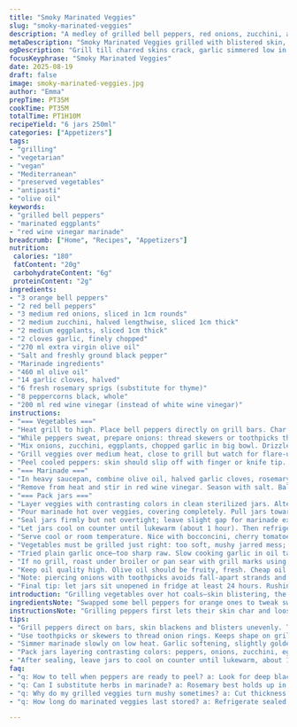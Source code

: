 ```yaml
---
title: "Smoky Marinated Veggies"
slug: "smoky-marinated-veggies"
description: "A medley of grilled bell peppers, red onions, zucchini, and eggplants, soaked in an aromatic, garlicky vinaigrette with herbs and black peppercorns. The vegetables char just right—skin blistered, flesh tender but holding shape—then steep in a hot olive oil and white wine vinegar marinade enhanced with fresh rosemary. Left to mellow in jars, these antipasti brighten any appetizer spread or grill session. Vegan, gluten-free, no nuts or dairy."
metaDescription: "Smoky Marinated Veggies grilled with blistered skin, softened garlic, infused rosemary, layered in jars with tangy red wine vinegar marinade. Mediterranean vegan antipasti."
ogDescription: "Grill till charred skins crack, garlic simmered low in olive oil, rosemary pine scent filling kitchen. Layer colorful veggies with marinade. Chill and meld flavors before serving."
focusKeyphrase: "Smoky Marinated Veggies"
date: 2025-08-19
draft: false
image: smoky-marinated-veggies.jpg
author: "Emma"
prepTime: PT35M
cookTime: PT35M
totalTime: PT1H10M
recipeYield: "6 jars 250ml"
categories: ["Appetizers"]
tags:
- "grilling"
- "vegetarian"
- "vegan"
- "Mediterranean"
- "preserved vegetables"
- "antipasti"
- "olive oil"
keywords:
- "grilled bell peppers"
- "marinated eggplants"
- "red wine vinegar marinade"
breadcrumb: ["Home", "Recipes", "Appetizers"]
nutrition: 
 calories: "180"
 fatContent: "20g"
 carbohydrateContent: "6g"
 proteinContent: "2g"
ingredients:
- "3 orange bell peppers"
- "2 red bell peppers"
- "3 medium red onions, sliced in 1cm rounds"
- "2 medium zucchini, halved lengthwise, sliced 1cm thick"
- "2 medium eggplants, sliced 1cm thick"
- "2 cloves garlic, finely chopped"
- "270 ml extra virgin olive oil"
- "Salt and freshly ground black pepper"
- "Marinade ingredients"
- "460 ml olive oil"
- "14 garlic cloves, halved"
- "6 fresh rosemary sprigs (substitute for thyme)"
- "8 peppercorns black, whole"
- "200 ml red wine vinegar (instead of white wine vinegar)"
instructions:
- "=== Vegetables ==="
- "Heat grill to high. Place bell peppers directly on grill bars. Char skin until blackened and blistered, rotate regularly. Smell that smoky tang? When skin darkened all over—maybe 7-10 minutes—remove and place peppers in a bowl. Cover tightly with plastic wrap. Let steam 20 min. Helps loosen skin; easier peeling."
- "While peppers sweat, prepare onions: thread skewers or toothpicks through loops to keep slices intact on grill. No one wants falling rings on coals."
- "Mix onions, zucchini, eggplants, chopped garlic in big bowl. Drizzle 150 ml olive oil, season with salt and pepper, toss to coat evenly. Veggies should glisten but not drenched."
- "Grill veggies over medium heat, close to grill but watch for flare-ups. Grill until tender, some grill marks, edges slightly caramelized. Flexibility in time—depends on thickness and heat. About 20 minutes. Test with fork: tender but still with bite. Let cool spread on tray so they don’t steam themselves."
- "Peel cooled peppers: skin should slip off with finger or knife tip. Remove seeds and membranes. Cut each pepper into generous strips, aim for 3 pieces each. Keep colors mixed for jars."
- "=== Marinade ==="
- "In heavy saucepan, combine olive oil, halved garlic cloves, rosemary sprigs, peppercorns. Heat slowly until small bubbles form around edges—don't let it fry or burn garlic—about 12 minutes. Garlic should be softened, slightly golden, releasing aroma but not browned."
- "Remove from heat and stir in red wine vinegar. Season with salt. Balanced acidity is key; no vinegar heaviness. Let marinade rest 5 minutes to marry."
- "=== Pack jars ==="
- "Layer veggies with contrasting colors in clean sterilized jars. Alternate peppers, onions, zucchini, eggplant. Scatter softened garlic halves, rosemary sprigs between layers."
- "Pour marinade hot over veggies, covering completely. Pull jars towards counter edge and give light taps—expels trapped air."
- "Seal jars firmly but not overtight; leave slight gap for marinade expansion as cools."
- "Let jars cool on counter until lukewarm (about 1 hour). Then refrigerate at least 24 hours, ideally 48 for flavors to meld. Check oil level before serving; top with more olive oil if needed."
- "Serve cool or room temperature. Nice with bocconcini, cherry tomatoes, grilled meats. Leftovers last up to 2 weeks refrigerated—if oil cloud or odor odd, discard. You can swap rosemary for oregano or thyme; red wine vinegar adds earthy warmth, white is sharper."
- "Vegetables must be grilled just right: too soft, mushy jarred mess; undercooked, chew battle. Take your time, watch closely. Grill marks, slight char, fragrant grill smoke are your pointers."
- "Tried plain garlic once—too sharp raw. Slow cooking garlic in oil tames bite, deepens flavor. Aroma swells kitchen; that’s the cue. Flare-ups? Move veggies and watch oil closely to avoid bitter burnt taste."
- "If no grill, roast under broiler or pan sear with grill marks using cast iron. Speeds up char but misses smoky depth. You can add smoked paprika to marinade to fake barbecue notes."
- "Keep oil quality high. Olive oil should be fruity, fresh. Cheap oil dulls vibrancy and lessens preservation."
- "Note: piercing onions with toothpicks avoids fall-apart strands and messy grill clean-up. Learned that from burnt onion disaster a few summers ago. Simple step, big payoff."
- "Final tip: let jars sit unopened in fridge at least 24 hours. Rushing kills the layered flavors, and the garlic and herbs need time to infuse properly."
introduction: "Grilling vegetables over hot coals—skin blistering, the scent sharp and earthy. Bell peppers blackened unevenly. Onion rings held together with toothpicks spun on the grill, sizzling softly. Courgettes and eggplants smoking lightly, their flesh firm but yielding. Marinating these veggies in an infused olive oil and sharp red wine vinegar mix, garlic softened gently in the warm oil, rosemary releasing piney notes. Letting it all meld in jars, colors alternating, savory scents rising. I usually swap thyme for rosemary here—more punch. Early experiments with raw garlic threw bitterness, slow cooking mellowed it. Timing always a guess, now I rely on smell, texture, visual char. This summer staple, easy kept in fridge, serves well with grilled meats or fresh bocconcini, even plain crusty bread."
ingredientsNote: "Swapped some bell peppers for orange ones to tweak sweetness; red and orange paired better in jars visually, balance sharp and sweet. Garlic doubled in marinade, split instead of whole cloves—more surface area, garlic-infused oil gold. Rosemary replaced thyme for earthier aroma; rosemary holds up better to oil. Changed white wine vinegar for red—deeper flavor, softer acidity. Important: slice veggies evenly to ensure even grilling, about 1 cm thick. Thicker means longer cook, run risk of mush. Toothpicks in onion slices keep shape. Olive oil quantity varies depending on veggie absorption, use fruity, fresh oil for best flavor and preservation. Jar sterilization critical—no funky flavors or spoilage. If short on time, quick soak in vinegar after grilling—you lose some depth but save hours."
instructionsNote: "Grilling peppers first lets their skin char and loosen for peeling. Don’t rush this resting step—trapped heat steams them perfectly. Use good, tight plastic wrap. Onion rings pierced hold shape, no messy loose bits falling through grill gaps. Toss veggies with oil and seasoning before grilling—helps with even cooking and flavor distribution; avoid over-oiling or veggies steam. Grill medium heat to get caramelization without burning. Watch for flare-ups from dripping oil—move veggies if needed. Marinade simmer low, garlic soft not browned or bitter. Add vinegar off-heat to keep aromas bright. Assemble jars alternating colors; visual matters. Hot marinade ensures better preservation and veggie soaking. Tap jars to release air bubbles and store in fridge after cooling down to room temp. Serve after 1-2 days—flavors fuse beautifully then. Reheat oil gently if solidified in fridge before serving."
tips:
- "Grill peppers direct on bars, skin blackens and blisters unevenly. Timing around 7 to 10 minutes but watch closely. Wrap right away to steam; loose skin peels easier. Don’t rush removing skin or seeds after steaming—helps strips stay intact. Piece size matters—aim for 3 strips each, mix colors in jars for visual interest."
- "Use toothpicks or skewers to thread onion rings. Keeps shape on grill so slices don’t fall apart or slip through bars. Onions burn easily; medium heat and watch flare-ups from dripping oil. Toss zucchini and eggplants with oil, salt, pepper before grilling, not too oily or they steam. Grill marks, caramelized edges tell when done, fork test for texture still with bite; not mushy."
- "Simmer marinade slowly on low heat. Garlic softening, slightly golden but no fry or brown. Aroma rising is your cue. Add vinegar off heat to keep sharpness bright without bitterness. Let rest 5 minutes so flavors marry but don’t overpower. Use fresh rosemary sprigs, firm not wilted, their needles hold up and infuse better than thyme in oil."
- "Pack jars layering contrasting colors: peppers, onions, zucchini, eggplants. Scatter softened garlic halves and rosemary sprigs between layers for aroma bursts. Pour marinade hot to cover all vegetables. Tap jars on counter to expel trapped air—helps better preservation. Don’t over-tighten lids; leave room for expansion as marinade cools."
- "After sealing, leave jars to cool on counter until lukewarm, about 1 hour. Then refrigeration at least 24 hours, ideally 48, unlocks mellow deep flavors. Check oil level before serving; top with more olive oil if absorbed. If no grill, broiler or cast iron grill pan can sub but flavor differs. Add smoked paprika in marinade if missing smoky notes. Olive oil quality crucial; cheap oil dulls flavor and reduces shelf life."
faq:
- "q: How to tell when peppers are ready to peel? a: Look for deep black blistering all over skin, uneven char helps loosen. Steam with tight plastic wrap 20 minutes after grilling. Skin slips off easy. Don’t rush or press too hard to peel raw or still hot. Timing varies by grill heat but usually 7 to 10 minutes. Steam rest step critical."
- "q: Can I substitute herbs in marinade? a: Rosemary best holds up in oil, thyme is softer, oregano works but less pine aroma. Fresh sprigs only, dried don’t infuse well here. Also, double garlic cloves for stronger notes but cook slowly, no browning. Vinegar swap ok; red wine vinegar mellower, white sharper. Adjust acidity by tasting marinade before pouring."
- "q: Why do my grilled veggies turn mushy sometimes? a: Cut thickness uneven or grill too long. Use about 1 cm slices, medium heat only. Don’t over oil or veggies steam themselves covered. Flip carefully, watch flare-ups. Timing flexible but texture should be tender with slight bite. Test with fork or taste frequently. Cooling on tray before jar stops soggy steam effect."
- "q: How long do marinated veggies last stored? a: Refrigerate sealed jars minimum 24 hours for flavors but can keep 2 weeks max, check oil clarity and odor regularly. If oil clouds or smells off discard. Room temp risky, better fridge. Can add more olive oil topping to cover if level drops. Sterilize jars thoroughly to avoid spoilage. Refrigerated and sealed best option."

---
```


